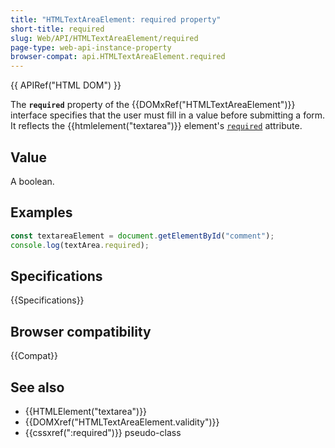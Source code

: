 ```yaml
---
title: "HTMLTextAreaElement: required property"
short-title: required
slug: Web/API/HTMLTextAreaElement/required
page-type: web-api-instance-property
browser-compat: api.HTMLTextAreaElement.required
---
```


{{ APIRef("HTML DOM") }}

The **`required`** property of the {{DOMxRef("HTMLTextAreaElement")}} interface specifies that the user must fill in a value before submitting a form. It reflects the {{htmlelement("textarea")}} element's [`required`](/en-US/docs/Web/HTML/Element/textarea#required) attribute.

## Value

A boolean.

## Examples

```js
const textareaElement = document.getElementById("comment");
console.log(textArea.required);
```

## Specifications

{{Specifications}}

## Browser compatibility

{{Compat}}

## See also

- {{HTMLElement("textarea")}}
- {{DOMXref("HTMLTextAreaElement.validity")}}
- {{cssxref(":required")}} pseudo-class
